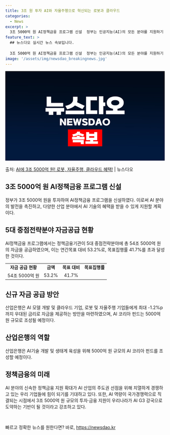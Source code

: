 ```yaml
---
title: 3조 원 투자 AI와 자율주행으로 혁신되는 로봇과 클라우드
categories:
  - News
excerpt: >
  3조 5000억 원 AI정책금융 프로그램 신설  정부는 인공지능(AI)의 모든 분야를 지원하기 위해 3조 5…
feature_text: >
  ## 뉴스다오 실시간 뉴스 속보입니다.

  3조 5000억 원 AI정책금융 프로그램 신설  정부는 인공지능(AI)의 모든 분야를 지원하기 위해 3조 5…
image: '/assets/img/newsdao_breakingnews.jpg'
---
```


![뉴스다오 속보](/assets/img/newsdao_breakingnews.jpg)

<p>출처: <a href="https://newsdao.kr/4601" rel="dofollow">AI에 3조 5000억 원! 로봇, 자율주행, 클라우드 혜택!</a> | 뉴스다오</p>

<h2 data-ke-size="size26">3조 5000억 원 AI정책금융 프로그램 신설</h2>
<p data-ke-size="size16">정부가 3조 5000억 원을 투자하여 AI정책금융 프로그램을 신설하였다. 이로써 AI 분야의 발전을 촉진하고, 다양한 산업 분야에서 AI 기술의 혜택을 받을 수 있게 지원할 계획이다.</p>

<h2 data-ke-size="size26">5대 중점전략분야 자금공급 현황</h2>
<p data-ke-size="size16">AI정책금융 프로그램에서는 정책금융기관이 5대 중점전략분야에 총 54조 5000억 원의 자금을 공급하였으며, 이는 연간목표 대비 53.2%로, 목표집행률 41.7%를 초과 달성한 것이다.</p>

<table>
  <tr>
    <td style="text-align: center; height: 17px;"><b>자금 공급 현황</b></td>
    <td style="text-align: center; height: 17px;"><b>금액</b></td>
    <td style="text-align: center; height: 17px;"><b>목표 대비</b></td>
    <td style="text-align: center; height: 17px;"><b>목표집행률</b></td>
  </tr>
  <tr>
    <td style="text-align: center; height: 17px;">54조 5000억 원</td>
    <td style="text-align: center; height: 17px;">53.2%</td>
    <td style="text-align: center; height: 17px;">41.7%</td>
  </tr>
</table>

<h2 data-ke-size="size26">신규 자금 공급 방안</h2>
<p data-ke-size="size16">산업은행은 AI 모델 개발 및 클라우드 기업, 로봇 및 자율주행 기업들에게 최대 -1.2%p까지 우대된 금리로 자금을 제공하는 방안을 마련하였으며, AI 코리아 펀드는 5000억 원 규모로 조성될 예정이다.</p>

<h2 data-ke-size="size26">산업은행의 역할</h2>
<p data-ke-size="size16">산업은행은 AI기술 개발 및 생태계 육성을 위해 5000억 원 규모의 AI 코리아 펀드를 조성할 예정이다.</p>

<h2 data-ke-size="size26">정책금융의 미래</h2>
<p data-ke-size="size16">AI 분야의 신속한 정책금융 지원 확대가 AI 산업의 주도권 선점을 위해 치열하게 경쟁하고 있는 우리 기업들에 힘이 되기를 기대하고 있다. 또한, AI 역량이 국가경쟁력으로 직결되는 시점에서 3조 5000억 원 규모의 투자·금융 지원이 우리나라가 AI G3 강국으로 도약하는 기반이 될 것이라고 강조하고 있다.</p>

<p data-ke-size="size16">&nbsp;</p> 

빠르고 정확한 뉴스를 원한다면? 바로, <a href="https://newsdao.kr" rel="dofollow">https://newsdao.kr</a>


    
